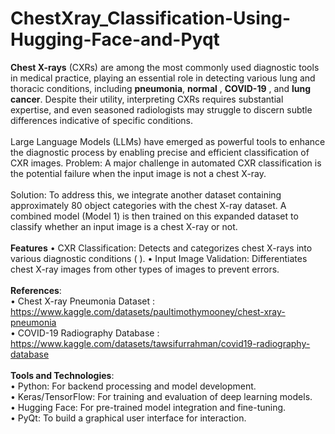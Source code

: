 # ChestXray_Classification-Using-Hugging-Face-and-Pyqt
**Chest X-rays** (CXRs) are among the most commonly used diagnostic tools in medical practice, playing an essential role in detecting various lung and thoracic conditions, including **pneumonia**, **normal** , **COVID-19** , and **lung cancer**. Despite their utility, interpreting CXRs requires substantial expertise, and even seasoned radiologists may struggle to discern subtle differences indicative of specific conditions.<br><br>
Large Language Models (LLMs) have emerged as powerful tools to enhance the diagnostic process by enabling precise and efficient classification of CXR images.
Problem: A major challenge in automated CXR classification is the potential failure when the input image is not a chest X-ray.<br><br>
Solution: To address this, we integrate another dataset containing approximately 80 object categories with the chest X-ray dataset. A combined model (Model 1) is then trained on this expanded dataset to classify whether an input image is a chest X-ray or not.<br><br>
**Features**
•	CXR Classification: Detects and categorizes chest X-rays into various diagnostic conditions ( ).
•	Input Image Validation: Differentiates chest X-ray images from other types of images to prevent errors.<br><br>
**References**: <br>
•	Chest X-ray Pneumonia Dataset :  https://www.kaggle.com/datasets/paultimothymooney/chest-xray-pneumonia<br>
•	COVID-19 Radiography Database : https://www.kaggle.com/datasets/tawsifurrahman/covid19-radiography-database<br><br>
**Tools and Technologies**:<br>
•	Python: For backend processing and model development.<br>
•	Keras/TensorFlow: For training and evaluation of deep learning models.<br>
•	Hugging Face: For pre-trained model integration and fine-tuning.<br>
•	PyQt: To build a graphical user interface for interaction.<br>



